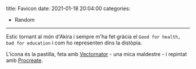 title: Favicon
date: 2021-01-18 20:04:00
categories:
  - Random
---

Estic tornant al món d'Akira i sempre m'ha fet gràcia el `Good for health, bad for education` i com ho representen dins la distòpia.

L'icona és la pastilla, feta amb [Vectornator](vectornator.io/) - una mica maldestre - i repintat amb [Procreate](https://procreate.art/).
